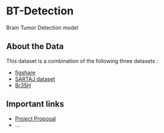 # BT-Detection

Brain Tumor Detection model

## About the Data
This dataset is a combination of the following three datasets :
- [figshare](https://figshare.com/articles/dataset/brain_tumor_dataset/1512427)
- [SARTAJ dataset](https://www.kaggle.com/datasets/sartajbhuvaji/brain-tumor-classification-mri)
- [Br35H](https://www.kaggle.com/datasets/ahmedhamada0/brain-tumor-detection)


## Important links
 - [Project Proposal](https://docs.google.com/document/d/1Jlhjh6hORC81ql96qFVrwzAtONxaj1x5/edit?usp=sharing&ouid=109409937220767350929&rtpof=true&sd=true)
 - ...
